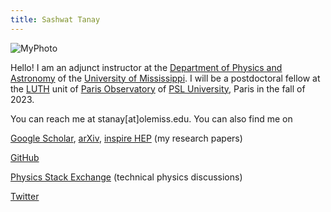 ```yaml
---
title: Sashwat Tanay
---
```




![MyPhoto](https://i.imgur.com/FICmH43.png)





Hello! I am an adjunct instructor at the [Department of Physics and Astronomy](https://physics.olemiss.edu/) 
of the [University of Mississippi](https://olemiss.edu/). 
I will be a postdoctoral fellow at the 
[LUTH](https://luth.obspm.fr/?lang=en) unit of 
[Paris Observatory](https://www.observatoiredeparis.psl.eu/-observatoire-de-paris-.html?lang=en)
of 
[PSL University](https://psl.eu/en), Paris in the fall of 2023.



You can reach me at stanay[at]olemiss.edu. You can also find me on


[Google Scholar](https://scholar.google.com/citations?user=EiZB2pgAAAAJ&hl=en), [arXiv](https://arxiv.org/search/gr-qc?searchtype=author&query=Tanay%2C+S), [inspire HEP](https://inspirehep.net/authors/1947311) (my research papers)

[GitHub](https://github.com/sashwattanay) 

[Physics Stack Exchange](https://physics.stackexchange.com/users/29315/sashwat-tanay) (technical physics discussions)

[Twitter](https://twitter.com/sashwattanay)

<!--- [YouTube](https://www.youtube.com/channel/UCqUzU7xD01lT8bAsmzIYtFQ)  --->

